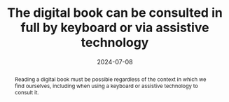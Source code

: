 ---
N: '161'
Rubrique: Navigation
title: The digital book can be consulted in full by keyboard or via assistive technology
abstract: Reading a digital book must be possible regardless of the context in which we find ourselves, including when using a keyboard or assistive technology to consult it.
categories: [" Navigation"]
agrege: O4161-E053
opquast: '4 161'
indiceebook: '53'
description: "Rule n° 053"
before: "052"
weight: "053"
after: "054"
actif: '1'
layout: rules
date: 2024-07-08
tags: ["", ""]
objectif: ["Allow consultation of a digital book regardless of the input device", "Improve the accessibility of content for people with disabilities."]
Meo: ["Provide an alternative means of access for interactive elements (links, buttons, etc.) that do not use the default interaction modes"]
Controle: ["Verify that interactive elements can be used by keyboard"]
epubcheck: 
ace: 
Source: ["Opquast"]
Referentiel: ["EPUB 3 Overview - Reading order : https://w3c.github.io/epub-specs/epub33/overview/#sec-nav"]
Steps: ["", ""]
pertinence: "the share of trade ebooks with interactions (hyperlinks excluded) is tiny"
---